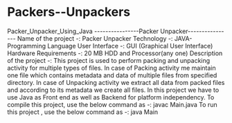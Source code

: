 # Packers--Unpackers
Packer_Unpacker_Using_Java ----------------Packer Unpacker----------------  Name of the project -: Packer Unpacker  Technology -: JAVA-Programming Language  User Interface -: GUI (Graphical User Interface)  Hardware Requirements -: 20 MB HDD and Processor(any one)  Description of the project -: This project is used to perform packing and unpacking activity for multiple types of files. In case of Packing activity me maintain one file which contains metadata and data of multiple files from specified directory. In case of Unpacking activity we extract all data from packed files and according to its metadata we create all files. In this project we have to use Java as Front end as well as Backend for platform independency.  To compile this project, use the below command as -:  javac Main.java  To run this project , use the below command as -:  java Main
